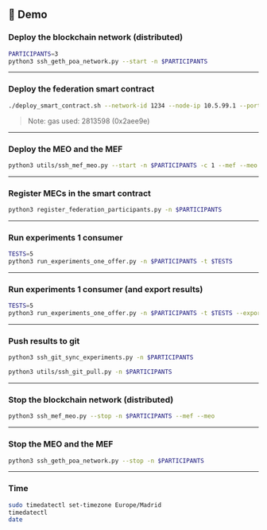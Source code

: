 ## 🚀 Demo

### Deploy the blockchain network (distributed)
```bash
PARTICIPANTS=3
python3 ssh_geth_poa_network.py --start -n $PARTICIPANTS
```
---
### Deploy the federation smart contract
```bash
./deploy_smart_contract.sh --network-id 1234 --node-ip 10.5.99.1 --port 3334 --protocol ws
```
> Note: gas used: 2813598 (0x2aee9e)
---
### Deploy the MEO and the MEF
```bash
python3 utils/ssh_mef_meo.py --start -n $PARTICIPANTS -c 1 --mef --meo
```
---
### Register MECs in the smart contract
```bash
python3 register_federation_participants.py -n $PARTICIPANTS
```
---
### Run experiments 1 consumer
```bash
TESTS=5
python3 run_experiments_one_offer.py -n $PARTICIPANTS -t $TESTS
```
---
### Run experiments 1 consumer (and export results)
```bash
TESTS=5
python3 run_experiments_one_offer.py -n $PARTICIPANTS -t $TESTS --export-csv --csv-base /experiments/test
```
---
### Push results to git
```bash
python3 ssh_git_sync_experiments.py -n $PARTICIPANTS
```
```bash
python3 utils/ssh_git_pull.py -n $PARTICIPANTS
```
---
### Stop the blockchain network (distributed)
```bash
python3 ssh_mef_meo.py --stop -n $PARTICIPANTS --mef --meo
```
---
### Stop the MEO and the MEF
```bash
python3 ssh_geth_poa_network.py --stop -n $PARTICIPANTS
```


---

### Time
```bash
sudo timedatectl set-timezone Europe/Madrid
timedatectl
date
```